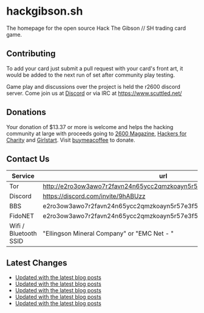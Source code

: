 # hackgibson.sh
The homepage for the open source Hack The Gibson // SH trading card game.


## Contributing

To add your card just submit a pull request with your card's front art, it would be added to the next run of set after community play testing.

Game play and discussions over the project is held the r2600 discord server. Come join us at [Discord](https://discord.com/invite/9hABUzz) or via IRC at https://www.scuttled.net/


## Donations

Your donation of $13.37 or more is welcome and helps the hacking community at large with proceeds going to [2600 Magazine](https://2600.com/), [Hackers for Charity](https://hackersforcharity.org) and [Girlstart](https://girlstart.org).  Visit [buymeacoffee](https://www.buymeacoffee.com/hackgibson.sh) to donate.


## Contact Us

Service | url
-|-
Tor | http://e2ro3ow3awo7r2favn24n65ycc2qmzkoayn5r57e3f56nvjwdcgg32ad.onion
Discord | https://discord.com/invite/9hABUzz
BBS | e2ro3ow3awo7r2favn24n65ycc2qmzkoayn5r57e3f56nvjwdcgg32ad.onion:23
FidoNET | e2ro3ow3awo7r2favn24n65ycc2qmzkoayn5r57e3f56nvjwdcgg32ad.onion:24554
Wifi / Bluetooth SSID | "Ellingson Mineral Company" or "EMC Net - <fidonet address>"

## Latest Changes
<!-- BLOG-POST-LIST:START -->
- [Updated with the latest blog posts](https://github.com/DFW2600/hackgibson.sh/commit/bb4a81098a584b04ee152bce0142bdd5909b2bcb)
- [Updated with the latest blog posts](https://github.com/DFW2600/hackgibson.sh/commit/f743c720f117e4b44bcff0a70df22fc3c37af61a)
- [Updated with the latest blog posts](https://github.com/DFW2600/hackgibson.sh/commit/73481f44416e6a5548ed93faddf5d69e9ab0c27d)
- [Updated with the latest blog posts](https://github.com/DFW2600/hackgibson.sh/commit/9d65c840f23e14a19e869e67de89d99fb5e9b90d)
- [Updated with the latest blog posts](https://github.com/DFW2600/hackgibson.sh/commit/af7282eb2bdec8f69dbe251fb53f8ce5372b61cb)
<!-- BLOG-POST-LIST:END -->
